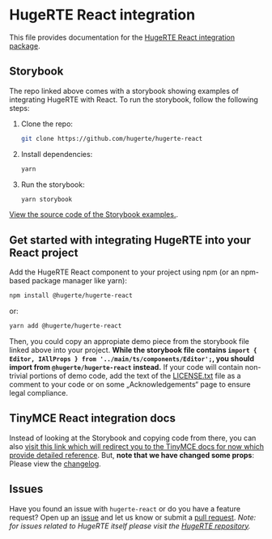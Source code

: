 # HugeRTE React integration
This file provides documentation for the [HugeRTE React integration package](https://github.com/hugerte/hugerte-react).

## Storybook
The repo linked above comes with a storybook showing examples of integrating HugeRTE with React. To run the storybook, follow the following steps:
1. Clone the repo:
   ```bash
   git clone https://github.com/hugerte/hugerte-react
   ```
2. Install dependencies:
   ```bash
   yarn
   ```
3. Run the storybook:
   ```bash
   yarn storybook
   ```

[View the source code of the Storybook examples.](https://github.com/hugerte/hugerte-react/blob/main/src/stories/Editor.stories.tsx).

## Get started with integrating HugeRTE into your React project
Add the HugeRTE React component to your project using npm (or an npm-based package manager like yarn):

```bash
npm install @hugerte/hugerte-react
```

or:

```bash
yarn add @hugerte/hugerte-react
```

Then, you could copy an appropiate demo piece from the storybook file linked above into your project. **While the storybook file contains `import { Editor, IAllProps } from '../main/ts/components/Editor';`, you should import from `@hugerte/hugerte-react` instead.** If your code will contain non-trivial portions of demo code, add the text of the [LICENSE.txt](LICENSE.txt) file as a comment to your code or on some „Acknowledgements“ page to ensure legal compliance.

## TinyMCE React integration docs
Instead of looking at the Storybook and copying code from there, you can also [visit this link which will redirect you to the TinyMCE docs for now which provide detailed reference](https://hugerte.org/docs/hugerte/1/react-ref). But, **note that we have changed some props**: Please view the [changelog](CHANGELOG.md).

## Issues

Have you found an issue with `hugerte-react` or do you have a feature request? Open up an [issue](https://github.com/hugerte/hugerte-react/issues) and let us know or submit a [pull request](https://github.com/hugerte/hugerte-react/pulls). *Note: for issues related to HugeRTE itself please visit the [HugeRTE repository](https://github.com/hugerte/hugerte).*
